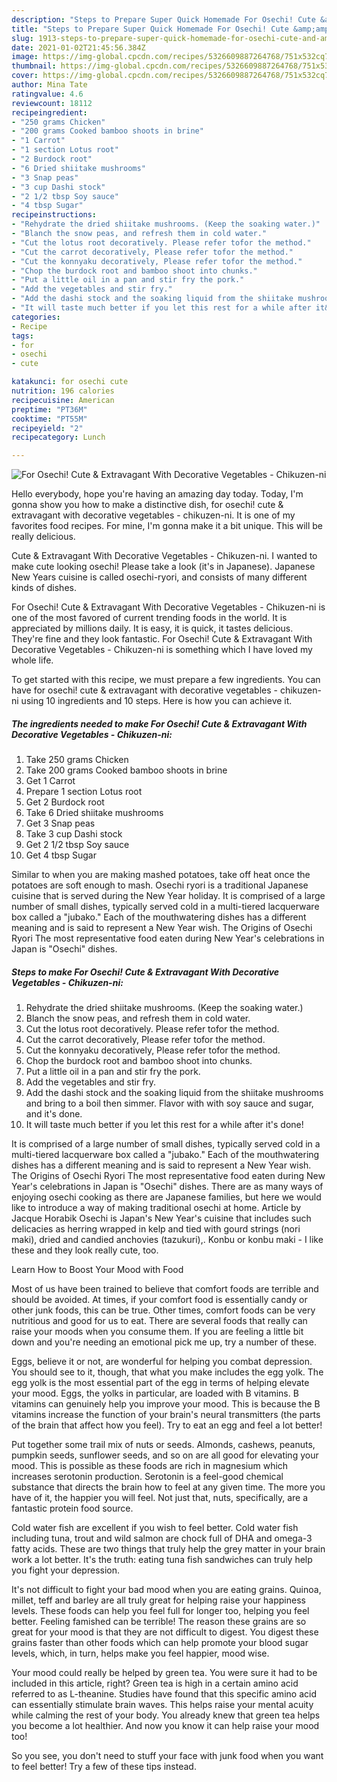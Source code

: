 ```yaml
---
description: "Steps to Prepare Super Quick Homemade For Osechi! Cute &amp;amp; Extravagant With Decorative Vegetables - Chikuzen-ni"
title: "Steps to Prepare Super Quick Homemade For Osechi! Cute &amp;amp; Extravagant With Decorative Vegetables - Chikuzen-ni"
slug: 1913-steps-to-prepare-super-quick-homemade-for-osechi-cute-and-amp-extravagant-with-decorative-vegetables-chikuzen-ni
date: 2021-01-02T21:45:56.384Z
image: https://img-global.cpcdn.com/recipes/5326609887264768/751x532cq70/for-osechi-cute-extravagant-with-decorative-vegetables-chikuzen-ni-recipe-main-photo.jpg
thumbnail: https://img-global.cpcdn.com/recipes/5326609887264768/751x532cq70/for-osechi-cute-extravagant-with-decorative-vegetables-chikuzen-ni-recipe-main-photo.jpg
cover: https://img-global.cpcdn.com/recipes/5326609887264768/751x532cq70/for-osechi-cute-extravagant-with-decorative-vegetables-chikuzen-ni-recipe-main-photo.jpg
author: Mina Tate
ratingvalue: 4.6
reviewcount: 18112
recipeingredient:
- "250 grams Chicken"
- "200 grams Cooked bamboo shoots in brine"
- "1 Carrot"
- "1 section Lotus root"
- "2 Burdock root"
- "6 Dried shiitake mushrooms"
- "3 Snap peas"
- "3 cup Dashi stock"
- "2 1/2 tbsp Soy sauce"
- "4 tbsp Sugar"
recipeinstructions:
- "Rehydrate the dried shiitake mushrooms. (Keep the soaking water.)"
- "Blanch the snow peas, and refresh them in cold water."
- "Cut the lotus root decoratively. Please refer tofor the method."
- "Cut the carrot decoratively, Please refer tofor the method."
- "Cut the konnyaku decoratively, Please refer tofor the method."
- "Chop the burdock root and bamboo shoot into chunks."
- "Put a little oil in a pan and stir fry the pork."
- "Add the vegetables and stir fry."
- "Add the dashi stock and the soaking liquid from the shiitake mushrooms and bring to a boil then simmer. Flavor with with soy sauce and sugar, and it&#39;s done."
- "It will taste much better if you let this rest for a while after it&#39;s done!"
categories:
- Recipe
tags:
- for
- osechi
- cute

katakunci: for osechi cute 
nutrition: 196 calories
recipecuisine: American
preptime: "PT36M"
cooktime: "PT55M"
recipeyield: "2"
recipecategory: Lunch

---
```



![For Osechi! Cute &amp; Extravagant With Decorative Vegetables - Chikuzen-ni](https://img-global.cpcdn.com/recipes/5326609887264768/751x532cq70/for-osechi-cute-extravagant-with-decorative-vegetables-chikuzen-ni-recipe-main-photo.jpg)

Hello everybody, hope you're having an amazing day today. Today, I'm gonna show you how to make a distinctive dish, for osechi! cute &amp; extravagant with decorative vegetables - chikuzen-ni. It is one of my favorites food recipes. For mine, I'm gonna make it a bit unique. This will be really delicious.

Cute &amp; Extravagant With Decorative Vegetables - Chikuzen-ni. I wanted to make cute looking osechi! Please take a look (it&#39;s in Japanese). Japanese New Years cuisine is called osechi-ryori, and consists of many different kinds of dishes.

For Osechi! Cute &amp; Extravagant With Decorative Vegetables - Chikuzen-ni is one of the most favored of current trending foods in the world. It is appreciated by millions daily. It is easy, it is quick, it tastes delicious. They're fine and they look fantastic. For Osechi! Cute &amp; Extravagant With Decorative Vegetables - Chikuzen-ni is something which I have loved my whole life.


To get started with this recipe, we must prepare a few ingredients. You can have for osechi! cute &amp; extravagant with decorative vegetables - chikuzen-ni using 10 ingredients and 10 steps. Here is how you can achieve it.

<!--inarticleads1-->

##### The ingredients needed to make For Osechi! Cute &amp; Extravagant With Decorative Vegetables - Chikuzen-ni:

1. Take 250 grams Chicken
1. Take 200 grams Cooked bamboo shoots in brine
1. Get 1 Carrot
1. Prepare 1 section Lotus root
1. Get 2 Burdock root
1. Take 6 Dried shiitake mushrooms
1. Get 3 Snap peas
1. Take 3 cup Dashi stock
1. Get 2 1/2 tbsp Soy sauce
1. Get 4 tbsp Sugar


Similar to when you are making mashed potatoes, take off heat once the potatoes are soft enough to mash. Osechi ryori is a traditional Japanese cuisine that is served during the New Year holiday. It is comprised of a large number of small dishes, typically served cold in a multi-tiered lacquerware box called a &#34;jubako.&#34; Each of the mouthwatering dishes has a different meaning and is said to represent a New Year wish. The Origins of Osechi Ryori The most representative food eaten during New Year&#39;s celebrations in Japan is &#34;Osechi&#34; dishes. 

<!--inarticleads2-->

##### Steps to make For Osechi! Cute &amp; Extravagant With Decorative Vegetables - Chikuzen-ni:

1. Rehydrate the dried shiitake mushrooms. (Keep the soaking water.)
1. Blanch the snow peas, and refresh them in cold water.
1. Cut the lotus root decoratively. Please refer tofor the method.
1. Cut the carrot decoratively, Please refer tofor the method.
1. Cut the konnyaku decoratively, Please refer tofor the method.
1. Chop the burdock root and bamboo shoot into chunks.
1. Put a little oil in a pan and stir fry the pork.
1. Add the vegetables and stir fry.
1. Add the dashi stock and the soaking liquid from the shiitake mushrooms and bring to a boil then simmer. Flavor with with soy sauce and sugar, and it&#39;s done.
1. It will taste much better if you let this rest for a while after it&#39;s done!


It is comprised of a large number of small dishes, typically served cold in a multi-tiered lacquerware box called a &#34;jubako.&#34; Each of the mouthwatering dishes has a different meaning and is said to represent a New Year wish. The Origins of Osechi Ryori The most representative food eaten during New Year&#39;s celebrations in Japan is &#34;Osechi&#34; dishes. There are as many ways of enjoying osechi cooking as there are Japanese families, but here we would like to introduce a way of making traditional osechi at home. Article by Jacque Horabik Osechi is Japan&#39;s New Year&#39;s cuisine that includes such delicacies as herring wrapped in kelp and tied with gourd strings (nori maki), dried and candied anchovies (tazukuri),. Konbu or konbu maki - I like these and they look really cute, too. 

Learn How to Boost Your Mood with Food


Most of us have been trained to believe that comfort foods are terrible and should be avoided. At times, if your comfort food is essentially candy or other junk foods, this can be true. Other times, comfort foods can be very nutritious and good for us to eat. There are several foods that really can raise your moods when you consume them. If you are feeling a little bit down and you're needing an emotional pick me up, try a number of these.

Eggs, believe it or not, are wonderful for helping you combat depression. You should see to it, though, that what you make includes the egg yolk. The egg yolk is the most essential part of the egg in terms of helping elevate your mood. Eggs, the yolks in particular, are loaded with B vitamins. B vitamins can genuinely help you improve your mood. This is because the B vitamins increase the function of your brain's neural transmitters (the parts of the brain that affect how you feel). Try to eat an egg and feel a lot better!

Put together some trail mix of nuts or seeds. Almonds, cashews, peanuts, pumpkin seeds, sunflower seeds, and so on are all good for elevating your mood. This is possible as these foods are rich in magnesium which increases serotonin production. Serotonin is a feel-good chemical substance that directs the brain how to feel at any given time. The more you have of it, the happier you will feel. Not just that, nuts, specifically, are a fantastic protein food source.

Cold water fish are excellent if you wish to feel better. Cold water fish including tuna, trout and wild salmon are chock full of DHA and omega-3 fatty acids. These are two things that truly help the grey matter in your brain work a lot better. It's the truth: eating tuna fish sandwiches can truly help you fight your depression. 

It's not difficult to fight your bad mood when you are eating grains. Quinoa, millet, teff and barley are all truly great for helping raise your happiness levels. These foods can help you feel full for longer too, helping you feel better. Feeling famished can be terrible! The reason these grains are so great for your mood is that they are not difficult to digest. You digest these grains faster than other foods which can help promote your blood sugar levels, which, in turn, helps make you feel happier, mood wise.

Your mood could really be helped by green tea. You were sure it had to be included in this article, right? Green tea is high in a certain amino acid referred to as L-theanine. Studies have found that this specific amino acid can essentially stimulate brain waves. This helps raise your mental acuity while calming the rest of your body. You already knew that green tea helps you become a lot healthier. And now you know it can help raise your mood too!

So you see, you don't need to stuff your face with junk food when you want to feel better! Try  a few  of  these  tips  instead.

